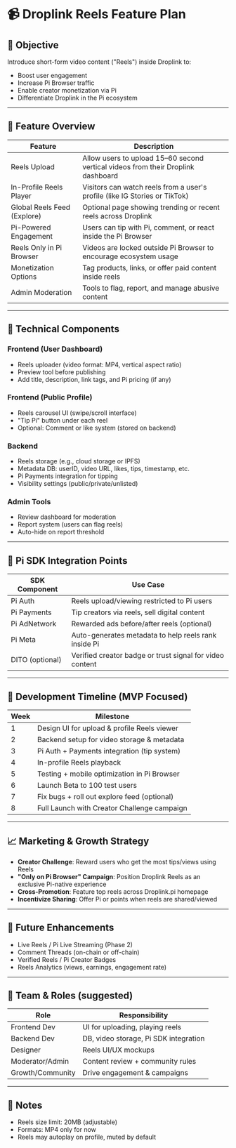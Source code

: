 # 📹 Droplink Reels Feature Plan

## 🎯 Objective
Introduce short-form video content ("Reels") inside Droplink to:
- Boost user engagement
- Increase Pi Browser traffic
- Enable creator monetization via Pi
- Differentiate Droplink in the Pi ecosystem

---

## 🧩 Feature Overview

| Feature | Description |
|--------|-------------|
| Reels Upload | Allow users to upload 15–60 second vertical videos from their Droplink dashboard |
| In-Profile Reels Player | Visitors can watch reels from a user's profile (like IG Stories or TikTok) |
| Global Reels Feed (Explore) | Optional page showing trending or recent reels across Droplink |
| Pi-Powered Engagement | Users can tip with Pi, comment, or react inside the Pi Browser |
| Reels Only in Pi Browser | Videos are locked outside Pi Browser to encourage ecosystem usage |
| Monetization Options | Tag products, links, or offer paid content inside reels |
| Admin Moderation | Tools to flag, report, and manage abusive content |

---

## 🔧 Technical Components

### Frontend (User Dashboard)
- Reels uploader (video format: MP4, vertical aspect ratio)
- Preview tool before publishing
- Add title, description, link tags, and Pi pricing (if any)

### Frontend (Public Profile)
- Reels carousel UI (swipe/scroll interface)
- "Tip Pi" button under each reel
- Optional: Comment or like system (stored on backend)

### Backend
- Reels storage (e.g., cloud storage or IPFS)
- Metadata DB: userID, video URL, likes, tips, timestamp, etc.
- Pi Payments integration for tipping
- Visibility settings (public/private/unlisted)

### Admin Tools
- Review dashboard for moderation
- Report system (users can flag reels)
- Auto-hide on report threshold

---

## 🔐 Pi SDK Integration Points

| SDK Component | Use Case |
|---------------|----------|
| Pi Auth       | Reels upload/viewing restricted to Pi users |
| Pi Payments   | Tip creators via reels, sell digital content |
| Pi AdNetwork  | Rewarded ads before/after reels (optional) |
| Pi Meta       | Auto-generates metadata to help reels rank inside Pi |
| DITO (optional) | Verified creator badge or trust signal for video content |

---

## 🚀 Development Timeline (MVP Focused)

| Week | Milestone |
|------|-----------|
| 1    | Design UI for upload & profile Reels viewer |
| 2    | Backend setup for video storage & metadata |
| 3    | Pi Auth + Payments integration (tip system) |
| 4    | In-profile Reels playback | 
| 5    | Testing + mobile optimization in Pi Browser |
| 6    | Launch Beta to 100 test users |
| 7    | Fix bugs + roll out explore feed (optional) |
| 8    | Full Launch with Creator Challenge campaign |

---

## 📈 Marketing & Growth Strategy

- **Creator Challenge**: Reward users who get the most tips/views using Reels
- **"Only on Pi Browser" Campaign**: Position Droplink Reels as an exclusive Pi-native experience
- **Cross-Promotion**: Feature top reels across Droplink.pi homepage
- **Incentivize Sharing**: Offer Pi or points when reels are shared/viewed

---

## 🧠 Future Enhancements

- Live Reels / Pi Live Streaming (Phase 2)
- Comment Threads (on-chain or off-chain)
- Verified Reels / Pi Creator Badges
- Reels Analytics (views, earnings, engagement rate)

---

## 👥 Team & Roles (suggested)

| Role | Responsibility |
|------|----------------|
| Frontend Dev | UI for uploading, playing reels |
| Backend Dev | DB, video storage, Pi SDK integration |
| Designer | Reels UI/UX mockups |
| Moderator/Admin | Content review + community rules |
| Growth/Community | Drive engagement & campaigns |

---

## 📌 Notes
- Reels size limit: 20MB (adjustable)
- Formats: MP4 only for now
- Reels may autoplay on profile, muted by default